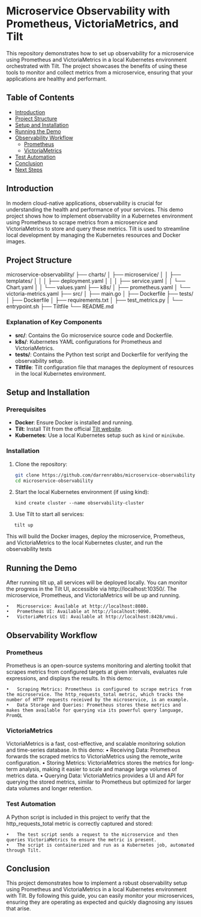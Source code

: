 # Microservice Observability with Prometheus, VictoriaMetrics, and Tilt

This repository demonstrates how to set up observability for a microservice using Prometheus and VictoriaMetrics in a local Kubernetes environment orchestrated with Tilt. The project showcases the benefits of using these tools to monitor and collect metrics from a microservice, ensuring that your applications are healthy and performant.

## Table of Contents

- [Introduction](#introduction)
- [Project Structure](#project-structure)
- [Setup and Installation](#setup-and-installation)
- [Running the Demo](#running-the-demo)
- [Observability Workflow](#observability-workflow)
  - [Prometheus](#prometheus)
  - [VictoriaMetrics](#victoriametrics)
- [Test Automation](#test-automation)
- [Conclusion](#conclusion)
- [Next Steps](#next-steps)

## Introduction

In modern cloud-native applications, observability is crucial for understanding the health and performance of your services. This demo project shows how to implement observability in a Kubernetes environment using Prometheus to scrape metrics from a microservice and VictoriaMetrics to store and query these metrics. Tilt is used to streamline local development by managing the Kubernetes resources and Docker images.

## Project Structure
microservice-observability/
├── charts/
│   ├── microservice/
│   │   ├── templates/
│   │   │   ├── deployment.yaml
│   │   │   ├── service.yaml
│   │   └── Chart.yaml
│   │   └── values.yaml
├── k8s/
│   ├── prometheus.yaml
│   └── victoria-metrics.yaml
├── src/
│   ├── main.go
│   ├── Dockerfile
├── tests/
│   ├── Dockerfile
│   ├── requirements.txt
│   ├── test_metrics.py
│   └── entrypoint.sh
├── Tiltfile
└── README.md

### Explanation of Key Components

- **src/**: Contains the Go microservice source code and Dockerfile.
- **k8s/**: Kubernetes YAML configurations for Prometheus and VictoriaMetrics.
- **tests/**: Contains the Python test script and Dockerfile for verifying the observability setup.
- **Tiltfile**: Tilt configuration file that manages the deployment of resources in the local Kubernetes environment.

## Setup and Installation

### Prerequisites

- **Docker**: Ensure Docker is installed and running.
- **Tilt**: Install Tilt from the official [Tilt website](https://tilt.dev/).
- **Kubernetes**: Use a local Kubernetes setup such as `kind` or `minikube`.

### Installation

1. Clone the repository:
   ```bash
   git clone https://github.com/darrenrabbs/microservice-observability.git
   cd microservice-observability
   ```

2. Start the local Kubernetes environment (if using kind):
   ```
   kind create cluster --name observability-cluster
   ```

3. Use Tilt to start all services:
```
   tilt up
```

This will build the Docker images, deploy the microservice, Prometheus, and VictoriaMetrics to the local Kubernetes cluster, and run the observability tests

## Running the Demo

After running tilt up, all services will be deployed locally. You can monitor the progress in the Tilt UI, accessible via http://localhost:10350/. The microservice, Prometheus, and VictoriaMetrics will be up and running.

	•	Microservice: Available at http://localhost:8080.
	•	Prometheus UI: Available at http://localhost:9090.
	•	VictoriaMetrics UI: Available at http://localhost:8428/vmui.

## Observability Workflow

### Prometheus

Prometheus is an open-source systems monitoring and alerting toolkit that scrapes metrics from configured targets at given intervals, evaluates rule expressions, and displays the results. In this demo:

	•	Scraping Metrics: Prometheus is configured to scrape metrics from the microservice. The http_requests_total metric, which tracks the number of HTTP requests received by the microservice, is an example.
	•	Data Storage and Queries: Prometheus stores these metrics and makes them available for querying via its powerful query language, PromQL

### VictoriaMetrics
VictoriaMetrics is a fast, cost-effective, and scalable monitoring solution and time-series database. In this demo:
	•	Receiving Data: Prometheus forwards the scraped metrics to VictoriaMetrics using the remote_write configuration.
	•	Storing Metrics: VictoriaMetrics stores the metrics for long-term analysis, making it easier to scale and manage large volumes of metrics data.
	•	Querying Data: VictoriaMetrics provides a UI and API for querying the stored metrics, similar to Prometheus but optimized for larger data volumes and longer retention.

### Test Automation
A Python script is included in this project to verify that the http_requests_total metric is correctly captured and stored:

	•	The test script sends a request to the microservice and then queries VictoriaMetrics to ensure the metric is present.
	•	The script is containerized and run as a Kubernetes job, automated through Tilt.

## Conclusion
This project demonstrates how to implement a robust observability setup using Prometheus and VictoriaMetrics in a local Kubernetes environment with Tilt. By following this guide, you can easily monitor your microservices, ensuring they are operating as expected and quickly diagnosing any issues that arise.